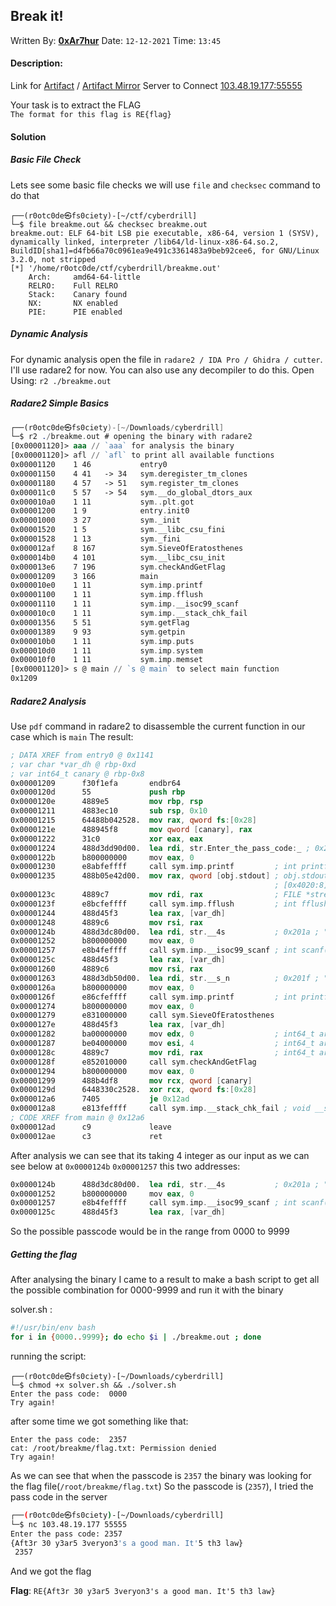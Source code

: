 ## Break it!
Written By: **[0xAr7hur](https://twitter.com/0xAr7hur)** Date: `12-12-2021` Time: `13:45`

#### Description:
Link for [Artifact](https://drive.egovcloud.gov.bd/index.php/s/TtnH6IHHo6RLlSl/download) / 
[Artifact Mirror](https://github.com/fbi-ctf/fbi-ctf.github.io/blob/main/writeups/cyberdrill2021/Break-it/breakme.out)
Server to Connect [103.48.19.177:55555](http://103.48.19.177:55555/)

Your task is to extract the FLAG <br>
`The format for this flag is RE{flag}`

#### **Solution**

##### Basic File Check
Lets see some basic file checks we will use `file` and `checksec`  command to do that
```
┌──(r0otc0de㉿fs0ciety)-[~/ctf/cyberdrill]
└─$ file breakme.out && checksec breakme.out 
breakme.out: ELF 64-bit LSB pie executable, x86-64, version 1 (SYSV), dynamically linked, interpreter /lib64/ld-linux-x86-64.so.2, BuildID[sha1]=d4fb66a70c0961ea9e491c3361483a9beb92cee6, for GNU/Linux 3.2.0, not stripped
[*] '/home/r0otc0de/ctf/cyberdrill/breakme.out'
    Arch:     amd64-64-little
    RELRO:    Full RELRO
    Stack:    Canary found
    NX:       NX enabled
    PIE:      PIE enabled
```

##### Dynamic Analysis
For dynamic analysis open the file in `radare2 / IDA Pro / Ghidra / cutter`.
I'll use radare2 for now. You can also use any decompiler to do this.
Open Using:  `r2 ./breakme.out`

##### Radare2 Simple Basics
```nasm
┌──(r0otc0de㉿fs0ciety)-[~/Downloads/cyberdrill]
└─$ r2 ./breakme.out # opening the binary with radare2
[0x00001120]> aaa // `aaa` for analysis the binary
[0x00001120]> afl // `afl` to print all available functions
0x00001120    1 46           entry0
0x00001150    4 41   -> 34   sym.deregister_tm_clones
0x00001180    4 57   -> 51   sym.register_tm_clones
0x000011c0    5 57   -> 54   sym.__do_global_dtors_aux
0x000010a0    1 11           sym..plt.got
0x00001200    1 9            entry.init0
0x00001000    3 27           sym._init
0x00001520    1 5            sym.__libc_csu_fini
0x00001528    1 13           sym._fini
0x000012af    8 167          sym.SieveOfEratosthenes
0x000014b0    4 101          sym.__libc_csu_init
0x000013e6    7 196          sym.checkAndGetFlag
0x00001209    3 166          main
0x000010e0    1 11           sym.imp.printf
0x00001100    1 11           sym.imp.fflush
0x00001110    1 11           sym.imp.__isoc99_scanf
0x000010c0    1 11           sym.imp.__stack_chk_fail
0x00001356    5 51           sym.getFlag
0x00001389    9 93           sym.getpin
0x000010b0    1 11           sym.imp.puts
0x000010d0    1 11           sym.imp.system
0x000010f0    1 11           sym.imp.memset
[0x00001120]> s @ main // `s @ main` to select main function
0x1209
```
##### Radare2 Analysis
Use `pdf` command in radare2 to disassemble the current function in our case which is `main` 
The result:
```nasm
; DATA XREF from entry0 @ 0x1141
; var char *var_dh @ rbp-0xd
; var int64_t canary @ rbp-0x8
0x00001209      f30f1efa       endbr64
0x0000120d      55             push rbp
0x0000120e      4889e5         mov rbp, rsp
0x00001211      4883ec10       sub rsp, 0x10
0x00001215      64488b042528.  mov rax, qword fs:[0x28]
0x0000121e      488945f8       mov qword [canary], rax
0x00001222      31c0           xor eax, eax
0x00001224      488d3dd90d00.  lea rdi, str.Enter_the_pass_code:_ ; 0x2004 ; "Enter the pass code: " ; const char *format
0x0000122b      b800000000     mov eax, 0
0x00001230      e8abfeffff     call sym.imp.printf         ; int printf(const char *format)
0x00001235      488b05e42d00.  mov rax, qword [obj.stdout] ; obj.stdout__GLIBC_2.2.5
                                                           ; [0x4020:8]=0
0x0000123c      4889c7         mov rdi, rax                ; FILE *stream
0x0000123f      e8bcfeffff     call sym.imp.fflush         ; int fflush(FILE *stream)
0x00001244      488d45f3       lea rax, [var_dh]
0x00001248      4889c6         mov rsi, rax
0x0000124b      488d3dc80d00.  lea rdi, str.__4s           ; 0x201a ; " %4s" ; const char *format
0x00001252      b800000000     mov eax, 0
0x00001257      e8b4feffff     call sym.imp.__isoc99_scanf ; int scanf(const char *format)
0x0000125c      488d45f3       lea rax, [var_dh]
0x00001260      4889c6         mov rsi, rax
0x00001263      488d3db50d00.  lea rdi, str.__s_n          ; 0x201f ; " %s\n" ; const char *format
0x0000126a      b800000000     mov eax, 0
0x0000126f      e86cfeffff     call sym.imp.printf         ; int printf(const char *format)
0x00001274      b800000000     mov eax, 0
0x00001279      e831000000     call sym.SieveOfEratosthenes
0x0000127e      488d45f3       lea rax, [var_dh]
0x00001282      ba00000000     mov edx, 0                  ; int64_t arg3
0x00001287      be04000000     mov esi, 4                  ; int64_t arg2
0x0000128c      4889c7         mov rdi, rax                ; int64_t arg1
0x0000128f      e852010000     call sym.checkAndGetFlag
0x00001294      b800000000     mov eax, 0
0x00001299      488b4df8       mov rcx, qword [canary]
0x0000129d      6448330c2528.  xor rcx, qword fs:[0x28]
0x000012a6      7405           je 0x12ad
0x000012a8      e813feffff     call sym.imp.__stack_chk_fail ; void __stack_chk_fail(void)
; CODE XREF from main @ 0x12a6
0x000012ad      c9             leave
0x000012ae      c3             ret
```

After analysis we can see that its taking 4 integer as our input as we can see below at `0x0000124b` `0x00001257` this two addresses:
```nasm
0x0000124b      488d3dc80d00.  lea rdi, str.__4s           ; 0x201a ; " %4s" ; const char *format
0x00001252      b800000000     mov eax, 0
0x00001257      e8b4feffff     call sym.imp.__isoc99_scanf ; int scanf(const char *format)
0x0000125c      488d45f3       lea rax, [var_dh]
```
So the possible passcode would be in the range from 0000 to 9999

##### Getting the flag
After analysing the binary I came to a result to make a bash script to get all the possible combination for 0000-9999 and run it with the binary

solver.sh :
```bash
#!/usr/bin/env bash
for i in {0000..9999}; do echo $i | ./breakme.out ; done
```

running the script:
```
┌──(r0otc0de㉿fs0ciety)-[~/Downloads/cyberdrill]
└─$ chmod +x solver.sh && ./solver.sh  
Enter the pass code:  0000
Try again!
```

after some time we got something like that:
```
Enter the pass code:  2357
cat: /root/breakme/flag.txt: Permission denied
Try again!
```

As we can see that when the passcode is `2357` the binary was looking for the flag file(`/root/breakme/flag.txt`) 
So the passcode is (`2357`), I tried the pass code in the server
```bash
┌──(r0otc0de㉿fs0ciety)-[~/Downloads/cyberdrill]
└─$ nc 103.48.19.177 55555
Enter the pass code: 2357
{Aft3r 30 y3ar5 3veryon3's a good man. It'5 th3 law}
 2357
```
And we got the flag

**Flag**: `RE{Aft3r 30 y3ar5 3veryon3's a good man. It'5 th3 law}`
